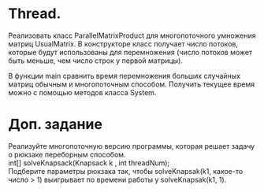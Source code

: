 # Thread.
Реализовать класс ParallelMatrixProduct для многопоточного умножения матриц UsualMatrix. В конструкторе класс получает число потоков, которые будут использованы для перемножения (число потоков может быть меньше, чем число строк у первой матрицы).

В функции main сравнить время перемножения больших случайных матриц обычным и многопоточным способом. Получить текущее время можно с помощью методов класса System.

# Доп. задание

Реализуйте многопоточную версию программы, которая решает задачу о рюкзаке переборным способом.  
  int[] solveKnapsack(Knapsack k  ,  int threadNum);  
Подберите параметры рюкзака так, чтобы solveKnapsak(k1, какое-то число > 1) выигрывает по времени работы у solveKnapsak(k1, 1).
